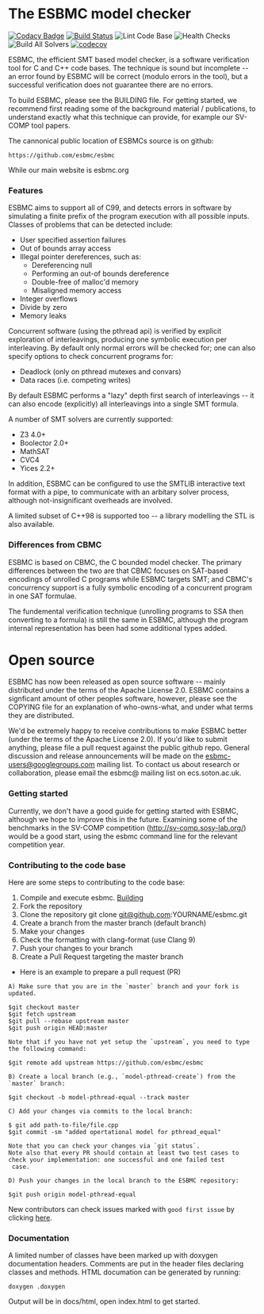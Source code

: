 # The ESBMC model checker

[![Codacy Badge](https://api.codacy.com/project/badge/Grade/d14d06e975644907a2eb9521e09ccfe4)](https://app.codacy.com/gh/esbmc/esbmc?utm_source=github.com&utm_medium=referral&utm_content=esbmc/esbmc&utm_campaign=Badge_Grade_Dashboard)
[![Build Status](https://travis-ci.com/esbmc/esbmc.svg?branch=master)](https://travis-ci.com/esbmc/esbmc)
![Lint Code Base](https://github.com/esbmc/esbmc/workflows/Lint%20Code%20Base/badge.svg)
![Health Checks](https://github.com/esbmc/esbmc/workflows/Health%20Checks/badge.svg)
![Build All Solvers](https://github.com/esbmc/esbmc/workflows/Build%20All%20Solvers/badge.svg)
[![codecov](https://codecov.io/gh/esbmc/esbmc/branch/master/graph/badge.svg)](https://codecov.io/gh/esbmc/esbmc)




ESBMC, the efficient SMT based model checker, is a software verification tool for C and C++ code bases. The technique is sound but incomplete -- an error found by ESBMC will be correct (modulo errors in the tool), but a successful verification does not guarantee there are no errors.

To build ESBMC, please see the BUILDING file. For getting started, we recommend first reading some of the background material / publications, to understand exactly what this technique can provide, for example our SV-COMP tool papers.

The cannonical public location of ESBMCs source is on github:

    https://github.com/esbmc/esbmc

While our main website is esbmc.org

### Features

ESBMC aims to support all of C99, and detects errors in software by simulating a finite prefix of the program execution with all possible inputs. Classes of problems that can be detected include:
 * User specified assertion failures
 * Out of bounds array access
 * Illegal pointer dereferences, such as:
   * Dereferencing null
   * Performing an out-of bounds dereference
   * Double-free of malloc'd memory
   * Misaligned memory access
 * Integer overflows
 * Divide by zero
 * Memory leaks

Concurrent software (using the pthread api) is verified by explicit exploration of interleavings, producing one symbolic execution per interleaving. By default only normal errors will be checked for; one can also specify options to check concurrent programs for:
 * Deadlock (only on pthread mutexes and convars)
 * Data races (i.e. competing writes)

By default ESBMC performs a "lazy" depth first search of interleavings -- it can also encode (explicitly) all interleavings into a single SMT formula.

A number of SMT solvers are currently supported:
 * Z3 4.0+
 * Boolector 2.0+
 * MathSAT
 * CVC4
 * Yices 2.2+

In addition, ESBMC can be configured to use the SMTLIB interactive text format with a pipe, to communicate with an arbitary solver process, although not-insignificant overheads are involved.

A limited subset of C++98 is supported too -- a library modelling the STL is also available.

### Differences from CBMC

ESBMC is based on CBMC, the C bounded model checker. The primary differences between the two are that CBMC focuses on SAT-based encodings of unrolled C programs while ESBMC targets SMT; and CBMC's concurrency support is a fully symbolic encoding of a concurrent program in one SAT formulae.

The fundemental verification technique (unrolling programs to SSA then converting to a formula) is still the same in ESBMC, although the program internal representation has been had some additional types added.

# Open source

ESBMC has now been released as open source software -- mainly distributed under the terms of the Apache License 2.0. ESBMC contains a signficant amount of other peoples software, however, please see the COPYING file for an explanation of who-owns-what, and under what terms they are distributed.

We'd be extremely happy to receive contributions to make ESBMC better (under the terms of the Apache License 2.0). If you'd like to submit anything, please file a pull request against the public github repo. General discussion and release announcements will be made on the esbmc-users@googlegroups.com mailing list. To contact us about research or collaboration, please email the esbmc@ mailing list on ecs.soton.ac.uk.

### Getting started

Currently, we don't have a good guide for getting started with ESBMC, although we hope to improve this in the future. Examining some of the benchmarks in the SV-COMP competition (http://sv-comp.sosy-lab.org/) would be a good start, using the esbmc command line for the relevant competition year.

### Contributing to the code base

Here are some steps to contributing to the code base:

  1. Compile and execute esbmc. [Building](https://github.com/esbmc/esbmc/blob/master/BUILDING.md)
  1. Fork the repository
  1. Clone the repository git clone git@github.com:YOURNAME/esbmc.git
  1. Create a branch from the master branch (default branch)
  1. Make your changes
  1. Check the formatting with clang-format (use Clang 9)
  1. Push your changes to your branch
  1. Create a Pull Request targeting the master branch

* Here is an example to prepare a pull request (PR) 

```
A) Make sure that you are in the `master` branch and your fork is updated.

$git checkout master
$git fetch upstream
$git pull --rebase upstream master    
$git push origin HEAD:master

Note that if you have not yet setup the `upstream`, you need to type the following command:

$git remote add upstream https://github.com/esbmc/esbmc

B) Create a local branch (e.g., `model-pthread-create`) from the `master` branch:

$git checkout -b model-pthread-equal --track master

C) Add your changes via commits to the local branch:

$ git add path-to-file/file.cpp
$git commit -sm "added opertational model for pthread_equal"

Note that you can check your changes via `git status`. 
Note also that every PR should contain at least two test cases to check your implementation: one successful and one failed test
 case.

D) Push your changes in the local branch to the ESBMC repository:

$git push origin model-pthread-equal
```

New contributors can check issues marked with `good first issue` by clicking [here](https://github.com/esbmc/esbmc/contribute).

### Documentation

A limited number of classes have been marked up with doxygen documentation headers. Comments are put in the header files declaring classes and methods. HTML documation can be generated by running:

    doxygen .doxygen

Output will be in docs/html, open index.html to get started. 
